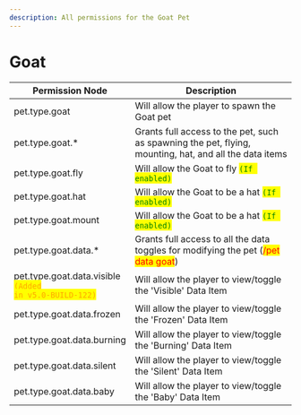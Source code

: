 ```yaml
---
description: All permissions for the Goat Pet
---
```



# Goat
| Permission Node | Description |
| - | - |
| pet.type.goat | Will allow the player to spawn the Goat pet |
| pet.type.goat.* | Grants full access to the pet, such as spawning the pet, flying, mounting, hat, and all the data items |
| pet.type.goat.fly | Will allow the Goat to fly <mark style="color:green;">`(If enabled)`</mark> |
| pet.type.goat.hat | Will allow the Goat to be a hat <mark style="color:green;">`(If enabled)`</mark> |
| pet.type.goat.mount | Will allow the Goat to be a hat <mark style="color:green;">`(If enabled)`</mark> |
| pet.type.goat.data.* | Grants full access to all the data toggles for modifying the pet (<mark style="color:red;">/pet data goat</mark>) |
| pet.type.goat.data.visible<br><mark style="color:orange;"><code>(Added in v5.0-BUILD-122)</code></mark> | Will allow the player to view/toggle the 'Visible' Data Item |
| pet.type.goat.data.frozen | Will allow the player to view/toggle the 'Frozen' Data Item |
| pet.type.goat.data.burning | Will allow the player to view/toggle the 'Burning' Data Item |
| pet.type.goat.data.silent | Will allow the player to view/toggle the 'Silent' Data Item |
| pet.type.goat.data.baby | Will allow the player to view/toggle the 'Baby' Data Item |

